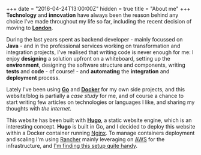+++
date = "2016-04-24T13:00:00Z"
hidden = true
title = "About me"
+++
**Technology** and **innovation** have always been the reason behind any choice I've made throughout my life so far, including the recent decision of moving to **[London](https://www.google.co.uk/maps/place/London/@51.5285582,-0.24168,11z/data=!3m1!4b1!4m2!3m1!1s0x47d8a00baf21de75:0x52963a5addd52a99)**.

During the last years spent as backend developer - mainly focussed on **Java** - and in the professional services working on transformation and integration projects, I've realised that writing code is never enough for me: I enjoy **designing** a solution upfront on a whiteboard, setting up the **environment**, designing the software structure and components, writing **tests** and **code** - of course! - and **automating** the **integration** and **deployment** process.

Lately I've been using **[Go](http://golang.org)** and **[Docker](http://docker.io)** for my own side projects, and this website/blog is partially a _case study_ for me, and of course a chance to start writing few articles on technologies or languages I like, and sharing my thoughts with _the internet_.

This website has been built with **[Hugo](https://gohugo.io/)**, a static website engine, which is an interesting concept. **Hugo** is built in Go, and I decided to deploy this website within a Docker container running [Nginx](http://nginx.org/). To manage containers deployment and scaling I'm using [Rancher](http://rancher.com/) mainly leveraging on [AWS](https://aws.amazon.com) for the infrastructure, and [I'm finding this setup quite handy](https://twitter.com/antoniotroina/status/724329618405265409).
